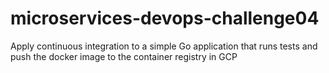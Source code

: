 # microservices-devops-challenge04

Apply continuous integration to a simple Go application that runs tests and push the docker image to the container registry in GCP
